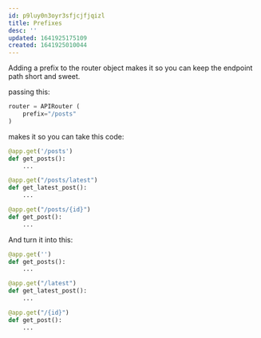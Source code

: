 ```yaml
---
id: p9luy0n3oyr3sfjcjfjqizl
title: Prefixes
desc: ''
updated: 1641925175109
created: 1641925010044
---
```


Adding a prefix to the router object makes it so you can keep the endpoint path
short and sweet.

passing this:

```python
router = APIRouter (
    prefix="/posts"
)
```

makes it so you can take this code:

```python
@app.get('/posts')
def get_posts():
    ...

@app.get("/posts/latest")
def get_latest_post():
    ...

@app.get("/posts/{id}")
def get_post():
    ...
```

And turn it into this:

```python
@app.get('')
def get_posts():
    ...

@app.get("/latest")
def get_latest_post():
    ...

@app.get("/{id}")
def get_post():
    ...
```
